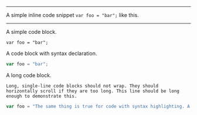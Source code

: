 ----------------

A simple inline code snippet `var foo = "bar";` like this.

----------------

A simple code block.

```
var foo = "bar";
```

A code block with syntax declaration.

```javascript
var foo = "bar";
```

A long code block.

```
Long, single-line code blocks should not wrap. They should horizontally scroll if they are too long. This line should be long enough to demonstrate this.
```

```javascript
var foo = "The same thing is true for code with syntax highlighting. A single line of code should horizontally scroll if it is really long.";
```